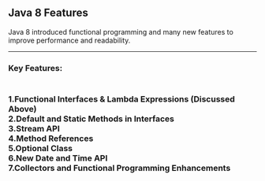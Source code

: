 <h2>Java 8 Features</h2>
Java 8 introduced functional programming and many new features to improve performance and readability.
<hr>
<h3>Key Features:<h3>
<br>
1.Functional Interfaces & Lambda Expressions (Discussed Above) <br>
2.Default and Static Methods in Interfaces <br>
3.Stream API <br>
4.Method References <br>
5.Optional Class <br>
6.New Date and Time API <br>
7.Collectors and Functional Programming Enhancements <br>
